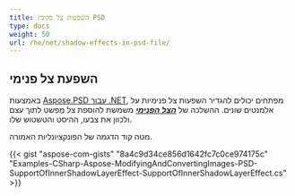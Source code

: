 ```yaml
---
title: השפעות צל בקובץ PSD
type: docs
weight: 50
url: /he/net/shadow-effects-in-psd-file/
---
```



## **השפעת צל פנימי**
באמצעות [Aspose.PSD עבור .NET](https://products.aspose.com/psd/net), מפתחים יכולים להגדיר השפעות צל פנימיות על אלמנטים שונים. ההשלכה של [***הצל הפנימי***](https://reference.aspose.com/net/psd/aspose.psd.fileformats.psd.layers.layereffects/innershadoweffect) משמשת להוספת צל מֻפשט לתוך עצם ולכוון את צבעו, ההיסט והטשטוש שלו.

מטה קוד הדגמה של הפונקציונליות האמורה.

{{< gist "aspose-com-gists" "8a4c9d34ce856d1642fc7c0ce974175c" "Examples-CSharp-Aspose-ModifyingAndConvertingImages-PSD-SupportOfInnerShadowLayerEffect-SupportOfInnerShadowLayerEffect.cs" >}}
